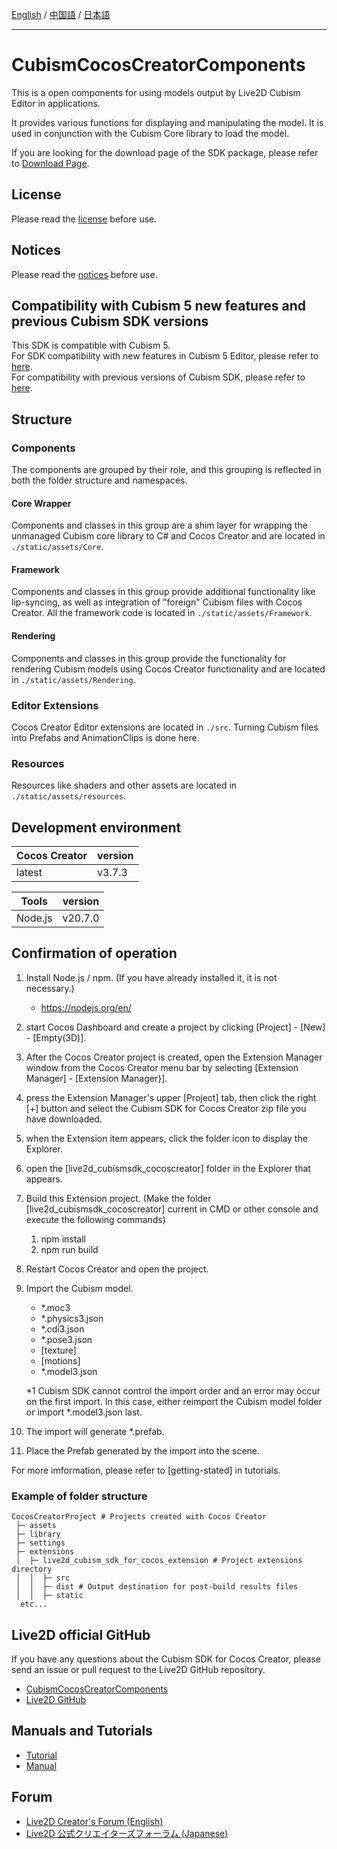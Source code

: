 [English](README.md) / [中国語](README.cn.md) / [日本語](README.ja.md)

---

# CubismCocosCreatorComponents

This is a open components for using models output by Live2D Cubism Editor in applications.

It provides various functions for displaying and manipulating the model.
It is used in conjunction with the Cubism Core library to load the model.

If you are looking for the download page of the SDK package, please refer to [Download Page](https://www.live2d.com/en/download/cubism-sdk/download-cocoscreator/).

## License

Please read the [license](LICENSE.md) before use.

## Notices

Please read the [notices](NOTICE.md) before use.

## Compatibility with Cubism 5 new features and previous Cubism SDK versions

This SDK is compatible with Cubism 5.  
For SDK compatibility with new features in Cubism 5 Editor, please refer to [here](https://docs.live2d.com/en/cubism-sdk-manual/cubism-5-new-functions/).  
For compatibility with previous versions of Cubism SDK, please refer to [here](https://docs.live2d.com/en/cubism-sdk-manual/compatibility-with-cubism-5/).


## Structure

### Components

The components are grouped by their role, and this grouping is reflected in both the folder structure and namespaces.

#### Core Wrapper

Components and classes in this group are a shim layer for wrapping the unmanaged Cubism core library to C# and Cocos Creator and are located in `./static/assets/Core`.

#### Framework

Components and classes in this group provide additional functionality like lip-syncing, as well as integration of "foreign" Cubism files with Cocos Creator. All the framework code is located in `./static/assets/Framework`.

#### Rendering

Components and classes in this group provide the functionality for rendering Cubism models using Cocos Creator functionality and are located in `./static/assets/Rendering`.

### Editor Extensions

Cocos Creator Editor extensions are located in `./src`.
Turning Cubism files into Prefabs and AnimationClips is done here.

### Resources

Resources like shaders and other assets are located in `./static/assets/resources`.

## Development environment

| Cocos Creator | version |
| --- | --- |
| latest | v3.7.3 |

| Tools | version |
| --- | --- |
| Node.js | v20.7.0 |


## Confirmation of operation

1. Install Node.js / npm. (If you have already installed it, it is not necessary.)

   - https://nodejs.org/en/

2. start Cocos Dashboard and create a project by clicking \[Project\] - \[New\] - \[Empty(3D)\].
3. After the Cocos Creator project is created, open the Extension Manager window from the Cocos Creator menu bar by selecting \[Extension Manager] - \[Extension Manager}\].
4. press the Extension Manager's upper \[Project\] tab, then click the right \[+\] button and select the Cubism SDK for Cocos Creator zip file you have downloaded.
5. when the Extension item appears, click the folder icon to display the Explorer.
6. open the \[live2d_cubismsdk_cocoscreator\] folder in the Explorer that appears.
7. Build this Extension project. (Make the folder \[live2d_cubismsdk_cocoscreator\] current in CMD or other console and execute the following commands)

   1. npm install
   2. npm run build

8. Restart Cocos Creator and open the project.
9. Import the Cubism model.

   - \*.moc3
   - \*.physics3.json
   - \*.cdi3.json
   - \*.pose3.json
   - [texture]
   - [motions]
   - \*.model3.json

   \*1 Cubism SDK cannot control the import order and an error may occur on the first import. In this case, either reimport the Cubism model folder or import \*.model3.json last.

10. The import will generate \*.prefab.
11. Place the Prefab generated by the import into the scene.

For more imformation, please refer to \[getting-stated\] in tutorials.

### Example of folder structure

```
CocosCreatorProject # Projects created with Cocos Creator
 ├─ assets
 ├─ library
 ├─ settings
 ├─ extensions
 │  ├─ live2d_cubism_sdk_for_cocos_extension # Project extensions directory
 │  │  ├─ src
 │  │  ├─ dist # Output destination for post-build results files
 │  │  ├─ static
  etc...
```

## Live2D official GitHub

If you have any questions about the Cubism SDK for Cocos Creator, please send an issue or pull request to the Live2D GitHub repository.

- [CubismCocosCreatorComponents](https://github.com/Live2D/CubismCocosCreatorComponents)
- [Live2D GitHub](https://github.com/Live2D)

## Manuals and Tutorials

- [Tutorial](https://docs.live2d.com/en/cubism-sdk-tutorials/top/)
- [Manual](https://docs.live2d.com/en/cubism-sdk-manual/top/)

## Forum

- [Live2D Creator's Forum (English)](https://community.live2d.com/)
- [Live2D 公式クリエイターズフォーラム (Japanese)](https://creatorsforum.live2d.com/)
